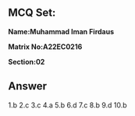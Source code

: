 ## MCQ Set:

**Name:Muhammad Iman Firdaus**

**Matrix No:A22EC0216**

**Section:02**

## Answer
1.b
2.c
3.c
4.a
5.b
6.d
7.c
8.b
9.d
10.b
